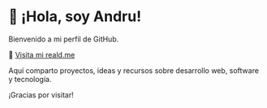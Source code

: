 # 👋 ¡Hola, soy Andru!

Bienvenido a mi perfil de GitHub.

🔗 [Visita mi reald.me](https://reald.me/andrudevv)

Aquí comparto proyectos, ideas y recursos sobre desarrollo web, software y tecnología.

¡Gracias por visitar!